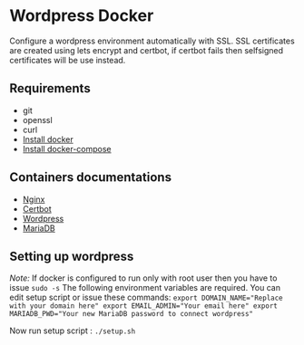 # Wordpress Docker
Configure a wordpress environment automatically with SSL.
SSL certificates are created using lets encrypt and certbot, if certbot fails then selfsigned certificates will be use instead.

## Requirements
- git
- openssl
- curl
- [Install docker](https://docs.docker.com/engine/install/ubuntu/)
- [Install docker-compose](https://docs.docker.com/compose/install/)

## Containers documentations
- [Nginx](https://hub.docker.com/_/nginx)
- [Certbot](https://hub.docker.com/r/certbot/certbot)
- [Wordpress](https://hub.docker.com/_/wordpress)
- [MariaDB](https://hub.docker.com/_/mariadb)

## Setting up wordpress
*Note:* If docker is configured to run only with root user then you have to issue `sudo -s` 
The following environment variables are required. You can edit setup script or issue these commands:
`
export DOMAIN_NAME="Replace with your domain here"
export EMAIL_ADMIN="Your email here"
export MARIADB_PWD="Your new MariaDB password to connect wordpress"
`

Now run setup script :
`
./setup.sh
`


